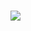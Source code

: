 # ![](https://user-images.githubusercontent.com/6876788/96633009-d1818000-1318-11eb-9f1d-7f914f4ccb16.gif)
